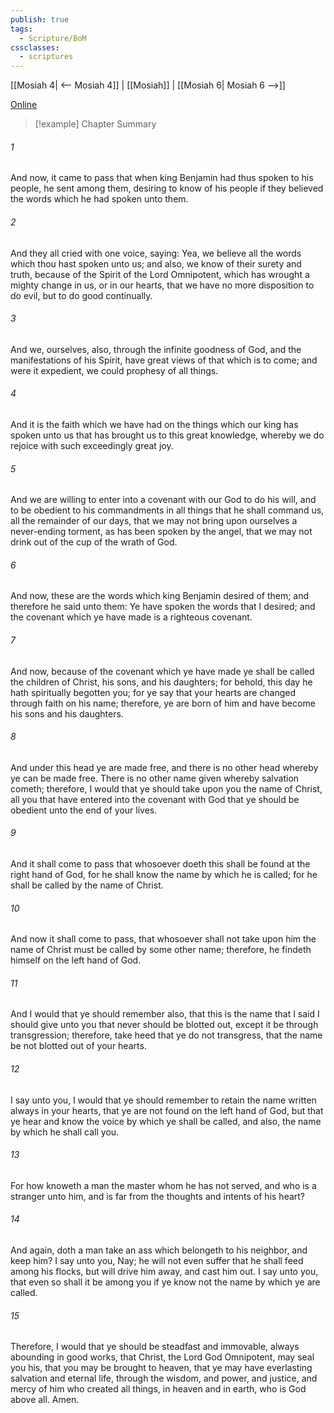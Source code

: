 ```yaml
---
publish: true
tags:
  - Scripture/BoM
cssclasses:
  - scriptures
---
```

[[Mosiah 4| <-- Mosiah 4]] | [[Mosiah]] | [[Mosiah 6| Mosiah 6 -->]]

[Online](https://churchofjesuschrist.org/study/scriptures/bofm/mosiah/5?lang=eng)

>[!example] Chapter Summary
>
###### 1
And now, it came to pass that when king Benjamin had thus spoken to his people, he sent among them, desiring to know of his people if they believed the words which he had spoken unto them.
###### 2
And they all cried with one voice, saying: Yea, we believe all the words which thou hast spoken unto us; and also, we know of their surety and truth, because of the Spirit of the Lord Omnipotent, which has wrought a mighty change in us, or in our hearts, that we have no more disposition to do evil, but to do good continually.
###### 3
And we, ourselves, also, through the infinite goodness of God, and the manifestations of his Spirit, have great views of that which is to come; and were it expedient, we could prophesy of all things.
###### 4
And it is the faith which we have had on the things which our king has spoken unto us that has brought us to this great knowledge, whereby we do rejoice with such exceedingly great joy.
###### 5
And we are willing to enter into a covenant with our God to do his will, and to be obedient to his commandments in all things that he shall command us, all the remainder of our days, that we may not bring upon ourselves a never-ending torment, as has been spoken by the angel, that we may not drink out of the cup of the wrath of God.
###### 6
And now, these are the words which king Benjamin desired of them; and therefore he said unto them: Ye have spoken the words that I desired; and the covenant which ye have made is a righteous covenant.
###### 7
And now, because of the covenant which ye have made ye shall be called the children of Christ, his sons, and his daughters; for behold, this day he hath spiritually begotten you; for ye say that your hearts are changed through faith on his name; therefore, ye are born of him and have become his sons and his daughters.
###### 8
And under this head ye are made free, and there is no other head whereby ye can be made free. There is no other name given whereby salvation cometh; therefore, I would that ye should take upon you the name of Christ, all you that have entered into the covenant with God that ye should be obedient unto the end of your lives.
###### 9
And it shall come to pass that whosoever doeth this shall be found at the right hand of God, for he shall know the name by which he is called; for he shall be called by the name of Christ.
###### 10
And now it shall come to pass, that whosoever shall not take upon him the name of Christ must be called by some other name; therefore, he findeth himself on the left hand of God.
###### 11
And I would that ye should remember also, that this is the name that I said I should give unto you that never should be blotted out, except it be through transgression; therefore, take heed that ye do not transgress, that the name be not blotted out of your hearts.
###### 12
I say unto you, I would that ye should remember to retain the name written always in your hearts, that ye are not found on the left hand of God, but that ye hear and know the voice by which ye shall be called, and also, the name by which he shall call you.
###### 13
For how knoweth a man the master whom he has not served, and who is a stranger unto him, and is far from the thoughts and intents of his heart?
###### 14
And again, doth a man take an ass which belongeth to his neighbor, and keep him? I say unto you, Nay; he will not even suffer that he shall feed among his flocks, but will drive him away, and cast him out. I say unto you, that even so shall it be among you if ye know not the name by which ye are called.
###### 15
Therefore, I would that ye should be steadfast and immovable, always abounding in good works, that Christ, the Lord God Omnipotent, may seal you his, that you may be brought to heaven, that ye may have everlasting salvation and eternal life, through the wisdom, and power, and justice, and mercy of him who created all things, in heaven and in earth, who is God above all. Amen.



